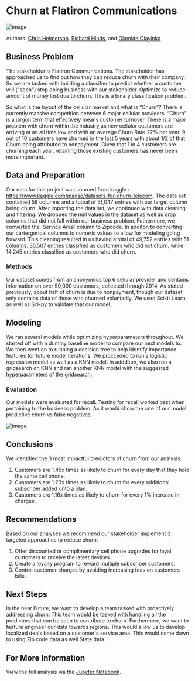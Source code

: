 # Churn at Flatiron Communications

![image](https://user-images.githubusercontent.com/96458808/157768617-494374d0-7b78-40cf-ac06-bb6bef64a0ff.png)

Authors:  [Chris Helmerson](https://github.com/chris161011), [Richard Hinds](https://github.com/RH3421), and [Olamide Olayinka](https://github.com/olamide-h)

## Business Problem
The stakeholder is Flatiron Communications. The stakeholder has approached us to find out how they can reduce churn with their company. So we are tasked with 
building a classifier to predict whether a customer will ("soon") stop doing business with our stakeholder. Optimize to reduce amount of money lost due to churn. This is a binary classification problem.

So what is the layout of the cellular market and what is “Churn”? There is currently massive competition between 6 major cellular providers. “Churn” is a jargon term that effectively means customer turnover. There is a major problem with churn within the industry as new cellular customers are arriving at an all time low and with an average Churn Rate 22% per year.  9 out of 10 customers have churned in the last 5 years with about 1/2 of that Churn being attributed to nonpayment. Given that 1 in 4 customers are churning each year, retaining those existing customers has never been more important.

## Data and Preparation
Our data for this project was sourced from kaggle : https://www.kaggle.com/jpacse/datasets-for-churn-telecom. The data set contained 58 columns and a totoal of 51,047 entries  with our target column being churn. After importing the data set, we continued with data cleaning and filtering. We dropped the null values in the dataset as well as drop columns that did not fall within our business problem. Futhermore, we converted the 'Service Area' column to Zipcode. In additon to converting our cartergorical columns to numeric values to allow for modeling going forward. This cleaning resulted in us having a total of 49,752 entries with 51 columns. 35,507 entries classified as customers who did not churn, while 14,245 entries classified as customers who did churn. 


### Methods
Our dataset comes from an anonymous top 6 cellular provider and contains information on over 50,000 customers, collected through 2014. As stated previously, about half of churn is due to nonpayment, though our dataset only contains data of those who churned voluntarily. 
We used Scikit Learn as well as Sci-py to validate that our model. 


## Modeling
We ran several models while optimizing hyperparameters throughout. We started off with a dummy baseline model to compare our next models to.  We then went on to running a decision tree to help identify importance features for future model iterations. We procceded to run a logistic regression model as well as a KNN model. In addditon, we also ran a gridsearch on KNN and ran another KNN model with the suggested hyperparameters of the gridsearch.  


### Evaluation
Our models were evaluated for recall. Testing for recall worked best when pertaining to the business problem. As it would show the rate of our model predictive churn vs false negatives.


![image](https://i.imgur.com/57gFNhT.png)





## Conclusions 

We identified the 3 most impactful predictors of churn from our analysis:

  1. Customers are 1.45x times as likely to churn for every day that they hold the same cell phone.
  2. Customers are 1.23x times as likely to churn for every additional subscriber added onto a plan.
  3. Customers are 1.16x times as likely to churn for every 1% increase in charges.

## Recommendations

Based on our analyses we recommend our stakeholder implement 3 targeted approaches to reduce churn:

  1. Offer discounted or complimentary cell phone upgrades for loyal customers to receive the latest devices. 
  2. Create  a loyalty program to reward multiple subscriber customers.
  3. Control customer charges by avoiding increasing fees on customers bills. 

## Next Steps
In the near Future, we want to develop a team tasked with proactively addressing churn. This team would be tasked with handling all the predictors that can be seen to contribute to churn. Furthermore, we want to feature engineer our data towards regions. This would allow us to develop localized deals based on a customer's service area. This would come down to using Zip code data as well State data.

## For More Information
View the full analysis via the [Jupyter Notebook](https://github.com/chris161011/P3_Project/blob/main/Main%20Notebook.ipynb).

